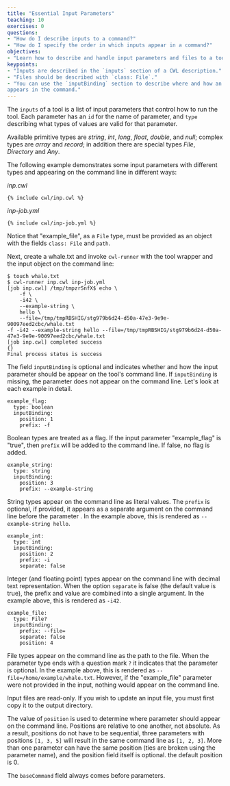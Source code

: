 ```yaml
---
title: "Essential Input Parameters"
teaching: 10
exercises: 0
questions:
- "How do I describe inputs to a command?"
- "How do I specify the order in which inputs appear in a command?"
objectives:
- "Learn how to describe and handle input parameters and files to a tool."
keypoints:
- "Inputs are described in the `inputs` section of a CWL description."
- "Files should be described with `class: File`."
- "You can use the `inputBinding` section to describe where and how an input
appears in the command."
---
```


The `inputs` of a tool is a list of input parameters that control how to
run the tool.  Each parameter has an `id` for the name of parameter, and
`type` describing what types of values are valid for that parameter.

Available primitive types are *string*, *int*, *long*, *float*, *double*,
and *null*; complex types are *array* and *record*; in addition there are
special types *File*, *Directory* and *Any*.

The following example demonstrates some input parameters with different
types and appearing on the command line in different ways:


*inp.cwl*

```
{% include cwl/inp.cwl %}
```

*inp-job.yml*

```
{% include cwl/inp-job.yml %}
```

Notice that "example_file", as a `File` type, must be provided as an
object with the fields `class: File` and `path`.

Next, create a whale.txt and invoke `cwl-runner` with the tool wrapper and the
input object on the command line:

```
$ touch whale.txt
$ cwl-runner inp.cwl inp-job.yml
[job inp.cwl] /tmp/tmpzrSnfX$ echo \
    -f \
    -i42 \
    --example-string \
    hello \
    --file=/tmp/tmpRBSHIG/stg979b6d24-d50a-47e3-9e9e-90097eed2cbc/whale.txt
-f -i42 --example-string hello --file=/tmp/tmpRBSHIG/stg979b6d24-d50a-47e3-9e9e-90097eed2cbc/whale.txt
[job inp.cwl] completed success
{}
Final process status is success
```

The field `inputBinding` is optional and indicates whether and how the
input parameter should be appear on the tool's command line.  If
`inputBinding` is missing, the parameter does not appear on the command
line.  Let's look at each example in detail.

```
example_flag:
  type: boolean
  inputBinding:
    position: 1
    prefix: -f
```

Boolean types are treated as a flag.  If the input parameter
"example_flag" is "true", then `prefix` will be added to the
command line.  If false, no flag is added.

```
example_string:
  type: string
  inputBinding:
    position: 3
    prefix: --example-string
```

String types appear on the command line as literal values.  The `prefix`
is optional, if provided, it appears as a separate argument on the
command line before the parameter .  In the example above, this is
rendered as `--example-string hello`.

```
example_int:
  type: int
  inputBinding:
    position: 2
    prefix: -i
    separate: false
```

Integer (and floating point) types appear on the command line with
decimal text representation.  When the option `separate` is false (the
default value is true), the prefix and value are combined into a single
argument.  In the example above, this is rendered as `-i42`.


```
example_file:
  type: File?
  inputBinding:
    prefix: --file=
    separate: false
    position: 4
```

File types appear on the command line as the path to the file.  When the
parameter type ends with a question mark `?` it indicates that the
parameter is optional.  In the example above, this is rendered as
`--file=/home/example/whale.txt`.  However, if the "example_file"
parameter were not provided in the input, nothing would appear on the
command line.

Input files are read-only.  If you wish to update an input file, you must
first copy it to the output directory.

The value of `position` is used to determine where parameter should
appear on the command line.  Positions are relative to one another, not
absolute.  As a result, positions do not have to be sequential, three
parameters with positions `[1, 3, 5]` will result in the same command
line as `[1, 2, 3]`.  More than one parameter can have the same position
(ties are broken using the parameter name), and the position field itself
is optional.  the default position is 0.

The `baseCommand` field always comes before parameters.

